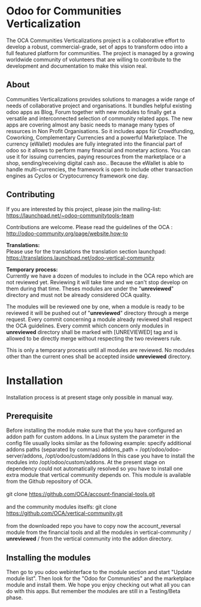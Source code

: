 # Odoo for Communities Verticalization #
The OCA Communities Verticalizations project is a collaborative effort to develop a robust, commercial-grade, set of apps to transform odoo into a full featured platform for communities. 
The project is managed by a growing worldwide community of volunteers that are willing to contribute to the development and documentation to make this vision real.
## About ##
Communities Verticalizations provides solutions to manages a wide range of needs of collaborative project and organisations. It bundles helpful existing odoo apps as Blog, Forum together with new modules to finally get a versatile and interconnected selection of community related apps.
The new apps are covering almost any basic needs to manage many types of ressurces in Non Profit Organisations. So it includes apps für Crowdfunding, Coworking, Complementary Currencies and a powerful Marketplace. The currency (eWallet) modules are fully integrated into the financial part of odoo so it allows to perform many financial and monetary actions. You can use it for issuing currencies, paying resources from the marketplace or a shop, sending/receiving digital cash aso.. Because the eWallet is able to handle multi-currencies, the framework is open to include other transaction engines as Cyclos or Cryptocurrency framework one day.
## Contributing ##
If you are interested by this project, please join the mailing-list: https://launchpad.net/~odoo-communitytools-team

Contributions are welcome. Please read the guidelines of the OCA : http://odoo-community.org/page/website.how-to

**Translations:**<br>Please use for the translations the translation section launchpad:
https://translations.launchpad.net/odoo-vertical-community

**Temporary process:**<br>
Currently we have a dozen of modules to include in the OCA repo which are not reviewed yet. Reviewing it will take time and we can't stop develop on them during that time.
Theses modules are under the "__unreviewed__" directory and must not be already considered OCA quality.

The modules will be reviewed one by one, when a module is ready to be reviewed it will be pushed out of "__unreviewed__" directory through a merge request.
Every commit concerning a module already reviewed shall respect the OCA guidelines.
Every commit which concern only modules in __unreviewed__ directory shall be marked with [UNREVIEWED] tag and is allowed to be directly merge without respecting the two reviewers rule.

This is only a temporary process until all modules are reviewed. No modules other than the current ones shall be accepted inside __unreviewed__ directory.

# Installation #
Installation process is at present stage only possible in manual way.
## Prerequisite ##
Before installing the module make sure that the you have configured an addon path for custom addons. In a Linux system the parameter in the config file usually looks similar as the following example:
 specify additional addons paths (separated by commas)
addons_path = /opt/odoo/odoo-server/addons, /opt/odoo/custom/addons
In this case you have to install the modules into /opt/odoo/custom/addons. At the present stage on dependency could not automatically resolved so you have to install one extra module that vertical community depends on. This module is available from the Github repository of OCA.<br><br>
git clone https://github.com/OCA/account-financial-tools.git<br><br>
and the community modules itselfs:
git clone https://github.com/OCA/vertical-community.git<br><br>
from the downloaded repo you have to copy now the account_reversal module from the financial tools and all the modules in vertical-community / __unreviewed__ / from the vertical community into the addon directory.
## Installing the modules ##
Then go to you odoo webinterface to the module section and start "Update module list". Then look for the "Odoo for Communities" and the marketplace module and install them.
We hope you enjoy checking out what all you can do with this apps. But remember the modules are still in a Testing/Beta phase.
